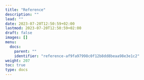 ```yaml
---
title: "Reference"
description: ""
lead: ""
date: 2023-07-20T12:50:59+02:00
lastmod: 2023-07-20T12:50:59+02:00
draft: false
images: []
menu:
  docs:
    parent: ""
    identifier: "reference-af9fa97998c0f12b8dd8beaa98e3e1c2"
weight: 207
toc: true
type: docs
---
```

